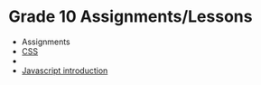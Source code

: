 <h1>Grade 10 Assignments/Lessons</h1>

<ul>
  <li><a herf = "https://github.com/jerrf010/jerrf010.github.io/tree/main/Assignments">Assignments</a></li>
  <li><a href = "https://github.com/jerrf010/jerrf010.github.io/tree/main/CSS">CSS</a></li>
  <li><a href = "https://jerrf010.github.io/Introduction/index.html>Introduction to HTML"</a></li>
  <li><a href = "https://jerrf010.github.io/Javascript%20Introduction/calculator.html">Javascript introduction</a></li>
</ul>
